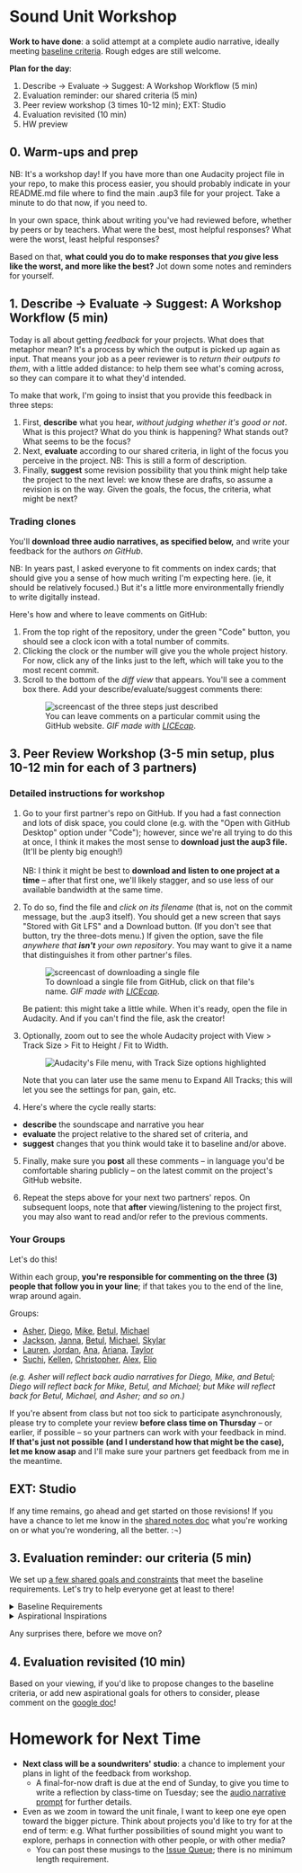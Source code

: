 
# Sound Unit Workshop

**Work to have done**: a solid attempt at a complete audio narrative, ideally meeting <a href="https://bit.ly/cdm{{site.course.slugterm}}-notes">baseline criteria</a>. Rough edges are still welcome.

**Plan for the day**:

1. Describe -> Evaluate -> Suggest: A Workshop Workflow (5 min)
2. Evaluation reminder: our shared criteria (5 min)
3. Peer review workshop (3 times 10-12 min); EXT: Studio
4. Evaluation revisited (10 min)
5. HW preview

## 0. Warm-ups and prep

<div class="alert alert-warning">
NB: It's a workshop day! If you have more than one Audacity project file in your repo, to make this process easier, you should probably indicate in your README.md file where to find the main .aup3 file for your project. Take a minute to do that now, if you need to.
</div>

In your own space, think about writing you've had reviewed before, whether by peers or by teachers. What were the best, most helpful responses? What were the worst, least helpful responses? 

Based on that, **what could you do to make responses that _you_ give less like the worst, and more like the best?** Jot down some notes and reminders for yourself.

<!-- A lot of peer review fails because it falls to one of two extremes: noncommittal nods, or non-stop nitpicking. Neither really takes advantage of the output we have in front of us. Describe/Evaluate/Suggest helps avoid some of the potential pitfalls of peer review. -->


## 1. Describe -> Evaluate -> Suggest: A Workshop Workflow (5 min)

Today is all about getting _feedback_ for your projects. What does that metaphor mean? It's a process by which the output is picked up again as input. That means your job as a peer reviewer is to _return their outputs to them_, with a little added distance: to help them see what's coming across, so they can compare it to what they'd intended. <!-- A lot of times as writers, including as soundwriters, we don't even know if our audience is getting the main point we want to get across. This is a way of finding out. -->


To make that work, I'm going to insist that you provide this feedback in three steps:
<div class="alert alert-info">
<ol><li> First, <strong>describe</strong> what you hear, <em>without judging whether it's good or not</em>. What is this project? What do you think is happening? What stands out? What seems to be the focus? </li>
<li>Next, <strong>evaluate</strong> according to our shared criteria, in light of the focus you perceive in the project. NB: This is still a form of description.<!-- It's not about "good" or "bad" in the abstract but about where it meets or misses the shared or stated goals. --></li>
<li>Finally, <strong>suggest</strong> some revision possibility that you think might help take the project to the next level: we know these are drafts, so assume a revision is on the way. Given the goals, the focus, the criteria, what might be next? <!-- Pose your comments as a suggestion, not a command: and interpret comments you receive as suggestions, not commands. --></li>
</ol>
</div>


### Trading clones

You'll **download three audio narratives, as specified below,** and write your feedback for the authors _on GitHub_.

NB: In years past, I asked everyone to fit comments on index cards; that should give you a sense of how much writing I'm expecting here. (ie, it should be relatively focused.) But it's a little more environmentally friendly to write digitally instead.


Here's how and where to leave comments on GitHub: 
  1. From the top right of the repository, under the green "Code" button, you should see a clock icon with a total number of commits.  
  2. Clicking the clock or the number will give you the whole project history. For now, click any of the links just to the left, which will take you to the most recent commit.
  3. Scroll to the bottom of the _diff view_ that appears. You'll see a comment box there. Add your describe/evaluate/suggest comments there: <figure role="figure"><img src="../assets/img/github--comment-on-commit.gif" alt="screencast of the three steps just described"/> <figcaption>You can leave comments on a particular commit using the GitHub website. <em>GIF made with <a href="https://www.cockos.com/licecap/">LICEcap</a></em>. </figcaption> </figure>



## 3. Peer Review Workshop (3-5 min setup, plus 10-12 min for each of 3 partners)

### Detailed instructions for workshop

1. Go to your first partner's repo on GitHub. If you had a fast connection and lots of disk space, you could clone (e.g. with the "Open with GitHub Desktop" option under "Code"); however, since we're all trying to do this at once, I think it makes the most sense to **download just the aup3 file.** (It'll be plenty big enough!) \
 \
NB: I think it might be best to **download and listen to one project at a time** – after that first one, we'll likely stagger, and so use less of our available bandwidth at the same time.

2. To do so, find the file and _click on its filename_ (that is, not on the commit message, but the .aup3 itself). You should get a new screen that says "Stored with Git LFS" and a Download button. (If you don't see that button, try the three-dots menu.) If given the option, save the file _anywhere that **isn't** your own repository_. You may want to give it a name that distinguishes it from other partner's files. <figure role="figure"><img src="../assets/img/github--download-one-file.gif" alt="screencast of downloading a single file"/> <figcaption>To download a single file from GitHub, click on that file's name. <em>GIF made with <a href="https://www.cockos.com/licecap/">LICEcap</a></em>. </figcaption></figure> Be patient: this might take a little while. When it's ready, open the file in Audacity. And if you can't find the file, ask the creator! 

3. Optionally, zoom out to see the whole Audacity project with View > Track Size > Fit to Height / Fit to Width.  <figure role="figure"><img src="../assets/img/audacity--fit-to-height-and-width.png" alt="Audacity's File menu, with Track Size options highlighted" /></figure> Note that you can later use the same menu to Expand All Tracks; this will let you see the settings for pan, gain, etc.

4. Here's where the cycle really starts:
  * **describe** the soundscape and narrative you hear
  * **evaluate** the project relative to the shared set of criteria, and
  * **suggest** changes that you think would take it to baseline and/or above.

5. Finally, make sure you **post** all these comments – in language you'd be comfortable sharing publicly – on the latest commit on the project's GitHub website.

6. Repeat the steps above for your next two partners' repos. On subsequent loops, note that **after** viewing/listening to the project first, you may also want to read and/or refer to the previous comments.

### Your Groups
<div class="alert alert-success">
Let's do this!
</div>

Within each group, **you're responsible for commenting on the three (3) people that follow you in your line**; if that takes you to the end of the line, wrap around again.

Groups:

* <a href='https://github.com/Asher-Goods/new-audio-narrative-2023spring'>Asher</a>, <a href='https://github.com/juradodiego/audio-narrative-2023spring'>Diego</a>, <a href='https://github.com/MikeBailey412/audio-narrative-2023spring'>Mike</a>, <a href='https://github.com/bst20/audio-narrative-2023spring'>Betul</a>, <a href='https://github.com/lks50/audio-narrative-2023spring'>Michael</a> 
* <a href='https://github.com/altrnate/audio-narrative-2023spring'>Jackson</a>, <a href='https://github.com/jannawohl/audio-narrative-2023spring'>Janna</a>, <a href='https://github.com/bst20/audio-narrative-2023spring'>Betul</a>, <a href='https://github.com/lks50/audio-narrative-2023spring'>Michael</a>, <a href='https://github.com/skygel/audio-narrative-2023spring'>Skylar</a> 
* <a href='https://github.com/lks50/audio-narrative-2023spring'>Lauren</a>, <a href='https://github.com/jordanmarch/audio-narrative-2023spring'>Jordan</a>, <a href='https://github.com/anayoungblut/audio-narrative-2023spring'>Ana</a>, <a href='https://github.com/arianakeith/audio-narrative-2023spring'>Ariana</a>, <a href='https://github.com/taylorjenkins/audio-narrative-2023spring'>Taylor</a> 
* <a href='https://github.com/suchiattota/audio-narrative-2023spring'>Suchi</a>, <a href='https://github.com/kellenapp/audio-narrative-2023spring'>Kellen</a>, <a href='https://github.com/bst20/audio-narrative-2023spring'>Christopher</a>, <a href='https://github.com/alcalaaha/audio-narrative-2023spring'>Alex</a>, <a href='https://github.com/eliotann99/audio-narrative-2023spring'>Elio</a> 

_(e.g. Asher will reflect back audio narratives for Diego, Mike, and Betul; Diego will reflect back for Mike, Betul, and Michael; but Mike will reflect back for Betul, Michael, and Asher; and so on.)_

<div class="alert alert-warning">
If you're absent from class but not too sick to participate asynchronously, please try to complete your review <strong>before class time on Thursday</strong> – or earlier, if possible – so your partners can work with your feedback in mind. <strong>If that's just not possible (and I understand how that might be the case), let me know asap</strong> and I'll make sure your partners get feedback from me in the meantime. <!-- Saturday morning would be the latest when it might still be helpful, so that's the official async deadline; just confirm that you've pulled the latest version whenever you start. -->
</div>

## EXT: Studio
If any time remains, go ahead and get started on those revisions! If you have a chance to let me know in the [shared notes doc](https://bit.ly/cdm{{site.course.slugterm}}-notes) what you're working on or what you're wondering, all the better. :¬)


## 3. Evaluation reminder: our criteria (5 min)
We set up [a few shared goals and constraints](https://bit.ly/cdm{{site.course.slugterm}}-notes#heading=h.a7m7rjwmokeg) that meet the baseline requirements. Let's try to help everyone get at least to there!

<details><summary><a title="as of Thu 2023-01-26">Baseline Requirements</a></summary>
For a minimum grade of B, all projects for this unit <em>must</em>...

<ul>
  <li>Play for ~2-4 minutes, which need not include time for credits</li>
  <li>Have something happen or change during the piece (e.g. a shift in location, an event)</li>
  <li>Contain at least one sound originally recorded by you</li>
  <li> Contain at least one sound not recorded by you, but which you have permission (e.g. Creative Commons license, fair use, etc) to use</li>
  <li>List and credit file sources used, including your means of establishing permission</li>
  <li>Have three layers (tracks) of sound overlapping at least once in the file</li>
  <li>Meet deadlines and requirements from the chart on the assignment page (see: citation, reflection, project title in README)</li>
  <li>Export a playable ("rendered") .mp3 file</li> 
</ul>
</details>

<details><summary><a title="as of Thu 2023-01-26">Aspirational Inspirations</a></summary>
To target (but not guarantee) a grade above a B, the best projects for this unit <em>may</em>...
<ul>
  <li>Use Audacity effects that are new to you</li>
  <li>Write clear commit messages that signal your process and progress</li>
  <li>Use relative volume and other effects to signal distance</li>
  <li>Use left/right pan and low/high pass filters to create a sense of (locations in) space</li>
  <li>Have a clear organizational scheme you can articulate<ul><li> e.g. Transition seamlessly from clip to clip</li><li>e.g. Use sharp cuts to signal scene changes</li>
  <li>Have an emotional or intellectual intention that you can articulate</li></ul></li>
  <li>Show evidence (e.g. from workshop feedback) that audience interpretation matches what you intended</li>
  <li>Have a plot established so that the sequence of events someone is hearing can be visualized</li>
  <li>Include synthesized sounds created by an automated process</li>
  <li>Have over three layers of sound overlapping at least once in the file without it feeling like too much is going on (maintaining volume at a certain level)</li>
  <li>Normalize volume so that unimportant tracks don’t drown out others</li>
  <li>Involve more than one speaker</li>
  <li>Avoid dialogue that explicitly states where characters are or what they are doing</li>
  <li>Break expectations from what the character might actually be hearing (e.g. fade out background for emphasis; show a mental soundscape instead of a literal one)</li>
  <li>Provide a sense of closure or intentional ending (e.g. a narrative climax, a musical resolution, etc)</li>
  <!-- lots of good stuff in old-plans/2021spring/lesson-07! Maybe go back there for starter stuff next time! -->
</ul>
</details>

Any surprises there, before we move on?

## 4. Evaluation revisited (10 min)
Based on your viewing, if you'd like to propose changes to the baseline criteria, or add new aspirational goals for others to consider, please comment on the [google doc](https://bit.ly/cdm{{site.course.slugterm}}-notes#heading=h.a7m7rjwmokeg)!


# Homework for Next Time
* **Next class will be a soundwriters' studio**: a chance to implement your plans in light of the feedback from workshop.
  - A final-for-now draft is due at the end of Sunday, to give you time to write a reflection by class-time on Tuesday; see the [audio narrative prompt](https://github.com/benmiller314/audio-narrative-{{site.course.slugterm}}) for further details.
* Even as we zoom in toward the unit finale, I want to keep one eye open toward the bigger picture. Think about projects you'd like to try for at the end of term: e.g. What further possibilities of sound might you want to explore, perhaps in connection with other people, or with other media?
  - You can post these musings to the [Issue Queue]({{site.github.issues_url}}); there is no minimum length requirement.
